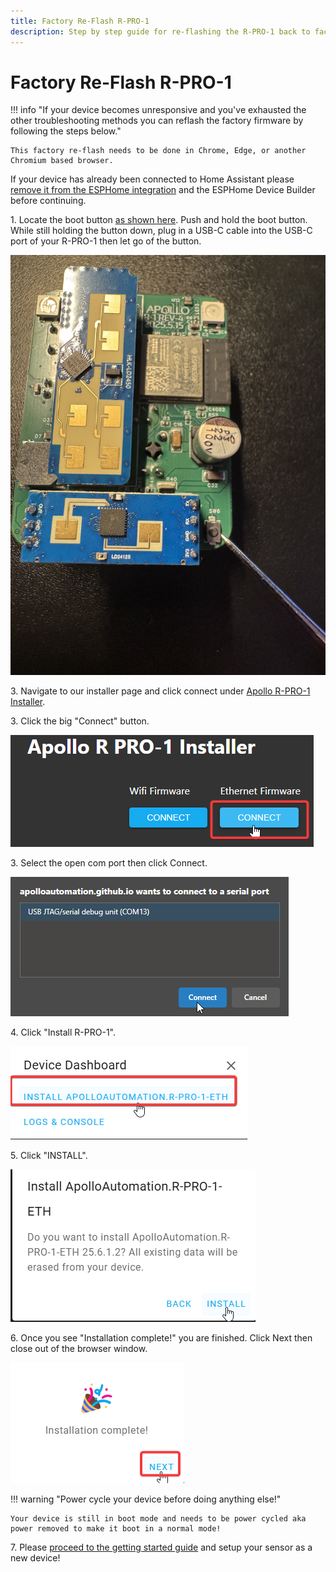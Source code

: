 ```yaml
---
title: Factory Re-Flash R-PRO-1
description: Step by step guide for re-flashing the R-PRO-1 back to factory firmware.
---
```

# Factory Re-Flash R-PRO-1

!!! info "If your device becomes unresponsive and you've exhausted the other troubleshooting methods you can reflash the factory firmware by following the steps below."

    This factory re-flash needs to be done in Chrome, Edge, or another Chromium based browser.

If your device has already been connected to Home Assistant please <a href="https://wiki.apolloautomation.com/products/general/troubleshooting/removing-device-from-home-assistant" target="_blank" rel="noreferrer nofollow noopener">remove it from the ESPHome integration</a> and the ESPHome Device Builder before continuing.

1\. Locate the boot button <a href="https://wiki.apolloautomation.com/products/rpro1/troubleshooting/rpro1-boot-mode.md" rel="noreferrer nofollow">as shown here</a>. Push and hold the boot button. While still holding the button down, plug in a USB-C cable into the USB-C port of your R-PRO-1 then let go of the button.

![](../../../assets/r-pro-1-boot-button.jpg)

3\. Navigate to our installer page and click connect under <a href="https://apolloautomation.github.io/R_PRO-1/" target="_blank" rel="noreferrer nofollow noopener">Apollo R-PRO-1 Installer</a>.

3\. Click the big "Connect" button.

![](../../../assets/r-pro-1-reflash-connect-button.png)

3\. Select the open com port then click Connect.

![](../../../assets/r-pro-1-reflash-connect-comp-port.png)

4\. Click "Install R-PRO-1".

![](../../../assets/r-pro-1-reflash-click-install.png)

5\. Click "INSTALL".

![](../../../assets/r-pro-1-reflash-click-install-to-install.png)

6\. Once you see "Installation complete!" you are finished. Click Next then close out of the browser window.

![](../../../assets/r-pro-1-reflash-installation-complete.png)

!!! warning "Power cycle your device before doing anything else!"

    Your device is still in boot mode and needs to be power cycled aka power removed to make it boot in a normal mode!

7\. Please <a href="https://wiki.apolloautomation.com/products/general/setup/getting-started-rpro1" rel="noreferrer nofollow">proceed to the getting started guide</a> and setup your sensor as a new device!
